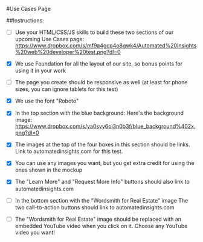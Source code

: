 #Use Cases Page

##Instructions:
- [ ] Use your HTML/CSS/JS skills to build these two sections of our upcoming Use Cases page: https://www.dropbox.com/s/mf9a4gcp4o8gwk4/Automated%20Insights%20web%20developer%20test.png?dl=0

- [X] We use Foundation for all the layout of our site, so bonus points for using it in your work

- [ ] The page you create should be responsive as well (at least for phone sizes, you can ignore tablets for this test)

- [X] We use the font "Roboto"

- [X] In the top section with the blue background:
Here's the background image: https://www.dropbox.com/s/ya0syy6oi3n0b3f/blue_background%402x.png?dl=0

- [X] The images at the top of the four boxes in this section should be links. Link to automatedinsights.com for this test.

- [X] You can use any images you want, but you get extra credit for using the ones shown in the mockup

- [X] The "Learn More" and "Request More Info" buttons should also link to automatedinsights.com

- [ ] In the bottom section with the "Wordsmith for Real Estate" image
The two call-to-action buttons should link to automatedinsights.com

- [ ] The "Wordsmith for Real Estate" image should be replaced with an embedded YouTube video when you click on it. Choose any YouTube video you want!

